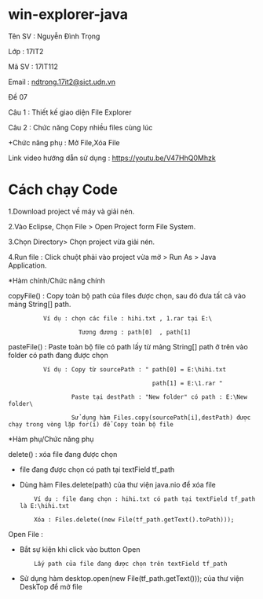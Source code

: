 # win-explorer-java

Tên SV : Nguyễn Đình Trọng

Lớp : 17IT2

Mã SV : 17IT112

Email : ndtrong.17it2@sict.udn.vn

Đề 07

Câu 1 : Thiết kế giao diện File Explorer

Câu 2 : Chức năng Copy nhiều files cùng lúc

+Chức năng phụ : Mở File,Xóa File

Link video hướng dẫn sử dụng : https://youtu.be/V47HhQ0Mhzk

# Cách chạy Code

1.Download project về máy và giải nén.

2.Vào Eclipse, Chọn File > Open Project form File System.

3.Chọn Directory> Chọn project vừa giải nén.

4.Run file : Click chuột phải vào project vừa mở > Run As > Java Application.

*Hàm chính/Chức năng chính

copyFile() : Copy toàn bộ path của files được chọn, sau đó đưa tất cả vào mảng String[] path.
              
              Ví dụ : chọn các file : hihi.txt , 1.rar tại E:\ 
                                       
                        Tương đương : path[0]  , path[1]
              
pasteFile() : Paste toàn bộ file có path lấy từ mảng String[] path ở trên vào folder có path đang được chọn
        
              Ví dụ : Copy từ sourcePath : " path[0] = E:\hihi.txt
              
                                             path[1] = E:\1.rar " 
              
                      Paste tại destPath : "New folder" có path : E:\New folder\
                      
                      Sử dụng hàm Files.copy(sourcePath[i],destPath) được chạy trong vòng lặp for(i) để Copy toàn bộ file
             
*Hàm phụ/Chức năng phụ

delete() : xóa file đang được chọn

+ file đang được chọn có path tại textField tf_path 
          
+ Dùng hàm Files.delete(path) của thư viện java.nio để xóa file
          
          Ví dụ : file đang chọn : hihi.txt có path tại textField tf_path là E:\hihi.txt
          
          Xóa : Files.delete((new File(tf_path.getText().toPath)));
          
Open File : 

+ Bắt sự kiện khi click vào button Open 

          Lấy path của file đang được chọn trên textField tf_path

+ Sử dụng hàm desktop.open(new File(tf_path.getText())); của thư viện DeskTop để mở file
